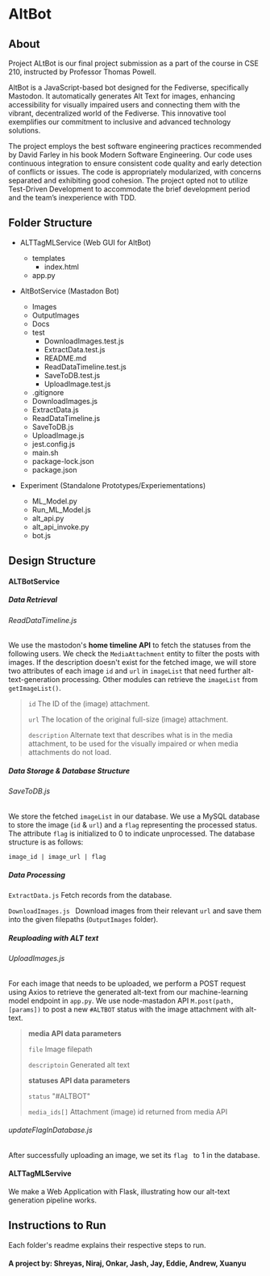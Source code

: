 # AltBot

## About
<p class="has-line-data" data-line-start="0" data-line-end="1">Project ALtBot is our final project submission as a part of the course in CSE 210, instructed by Professor Thomas Powell.</p>
<p class="has-line-data" data-line-start="4" data-line-end="5">AltBot is a JavaScript-based bot designed for the Fediverse, specifically Mastodon. It automatically generates Alt Text for images, enhancing accessibility for visually impaired users and connecting them with the vibrant, decentralized world of the Fediverse. This innovative tool exemplifies our commitment to inclusive and advanced technology solutions.</p>
<p class="has-line-data" data-line-start="7" data-line-end="8">The project employs the best software engineering practices recommended by David Farley in his book Modern Software Engineering. Our code uses continuous integration to ensure consistent code quality and early detection of conflicts or issues. The code is appropriately modularized, with concerns separated and exhibiting good cohesion. The project opted not to utilize Test-Driven Development to accommodate the brief development period and the team’s inexperience with TDD.</p>


## Folder Structure

- ALTTagMLService  (Web GUI for AltBot)
    - templates
        -  index.html
    - app.py

- AltBotService (Mastadon Bot)
    - Images
    - OutputImages
    - Docs
    - test
        - DownloadImages.test.js
        - ExtractData.test.js
        - README.md
        - ReadDataTimeline.test.js
        - SaveToDB.test.js
        - UploadImage.test.js
    - .gitignore
    - DownloadImages.js
    - ExtractData.js
    - ReadDataTimeline.js
    - SaveToDB.js
    - UploadImage.js
    - jest.config.js
    - main.sh
    - package-lock.json
    - package.json
- Experiment (Standalone Prototypes/Experiementations)
    - ML_Model.py
    - Run_ML_Model.js
    - alt_api.py
    - alt_api_invoke.py
    - bot.js

## Design Structure

#### ALTBotService

##### Data Retrieval

###### ReadDataTimeline.js

We use the mastodon's **home timeline API** to fetch the statuses from the following users. We check the `MediaAttachment` entity to filter the posts with images. If the description doesn't exist for the fetched image, we will store two attributes of each image `id` and `url` in `imageList` that need further alt-text-generation processing. Other modules can retrieve the `imageList` from `getImageList()`.

> `id` The ID of the (image) attachment.
>
> `url`  The location of the original full-size (image) attachment.
>
>  `description`  Alternate text that describes what is in the media attachment, to be used for the visually impaired or when media attachments do not load.



##### Data Storage & Database Structure

###### SaveToDB.js

We store the fetched `imageList` in our database. We use a MySQL database to store the image (`id` & `url`) and a `flag` representing the processed status. The attribute `flag`  is initialized to 0 to indicate unprocessed. The database structure is as follows:

`image_id | image_url | flag`



##### Data Processing

`ExtractData.js`  Fetch records from the database.

`DownloadImages.js `  Download images from their relevant `url` and save them into the given filepaths (`OutputImages` folder).



##### Reuploading with ALT text

###### UploadImages.js

For each image that needs to be uploaded, we perform a POST request using Axios to retrieve the generated alt-text from our machine-learning model endpoint in `app.py`. We use node-mastadon API `M.post(path, [params])` to post a new `#ALTBOT` status with the image attachment with alt-text.

> **media API data parameters**
>
> `file` Image filepath
>
> `descriptoin` Generated alt text
>
> 
>
> **statuses API data parameters** 
>
> `status` "#ALTBOT"
>
> `media_ids[]` Attachment (image) id returned from media API

###### updateFlagInDatabase.js

After successfully uploading an image, we set its `flag ` to 1 in the database.



#### ALTTagMLServive

We make a Web Application with Flask, illustrating how our alt-text generation pipeline works. 


## Instructions to Run

Each folder's readme explains their respective steps to run.


#### A project by: Shreyas, Niraj, Onkar, Jash, Jay, Eddie, Andrew, Xuanyu